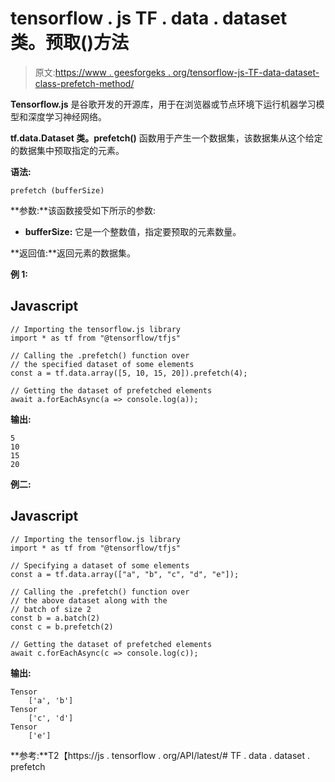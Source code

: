 # tensorflow . js TF . data . dataset 类。预取()方法

> 原文:[https://www . geesforgeks . org/tensorflow-js-TF-data-dataset-class-prefetch-method/](https://www.geeksforgeeks.org/tensorflow-js-tf-data-dataset-class-prefetch-method/)

**Tensorflow.js** 是谷歌开发的开源库，用于在浏览器或节点环境下运行机器学习模型和深度学习神经网络。

**tf.data.Dataset 类。prefetch()** 函数用于产生一个数据集，该数据集从这个给定的数据集中预取指定的元素。

**语法:**

```
prefetch (bufferSize)
```

**参数:**该函数接受如下所示的参数:

*   **bufferSize:** 它是一个整数值，指定要预取的元素数量。

**返回值:**返回元素的数据集。

**例 1:**

## Javascript

```
// Importing the tensorflow.js library
import * as tf from "@tensorflow/tfjs"

// Calling the .prefetch() function over
// the specified dataset of some elements
const a = tf.data.array([5, 10, 15, 20]).prefetch(4);

// Getting the dataset of prefetched elements
await a.forEachAsync(a => console.log(a));
```

**输出:**

```
5
10
15
20
```

**例二:**

## Javascript

```
// Importing the tensorflow.js library
import * as tf from "@tensorflow/tfjs"

// Specifying a dataset of some elements
const a = tf.data.array(["a", "b", "c", "d", "e"]);

// Calling the .prefetch() function over
// the above dataset along with the
// batch of size 2
const b = a.batch(2)
const c = b.prefetch(2)

// Getting the dataset of prefetched elements
await c.forEachAsync(c => console.log(c));
```

**输出:**

```
Tensor
    ['a', 'b']
Tensor
    ['c', 'd']
Tensor
    ['e']
```

**参考:**T2【https://js . tensorflow . org/API/latest/# TF . data . dataset . prefetch